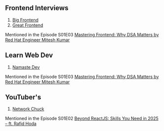 ## Frontend Interviews

1. [Big Frontend](https://bigfrontend.dev/)
2. [Great Frontend](https://www.greatfrontend.com/)

Mentioned in the Episode S01E03 [Mastering Frontend: Why DSA Matters by Red Hat Engineer Mitesh Kumar
](https://youtu.be/b8cOP4WcrBw?si=nYHk_rYXfqkP1DD2)

## Learn Web Dev

1. [Namaste Dev](https://namastedev.com/learn)

Mentioned in the Episode S01E03 [Mastering Frontend: Why DSA Matters by Red Hat Engineer Mitesh Kumar](https://youtu.be/b8cOP4WcrBw?si=nYHk_rYXfqkP1DD2)

## YouTuber's

1. [Network Chuck](https://www.youtube.com/@NetworkChuck)

Mentioned in the Episode S01E02 [Beyond ReactJS: Skills You Need in 2025 – ft. Rafid Hoda](https://youtu.be/HcK33HjMqhw?si=950mjJFnbxE6k995)
